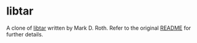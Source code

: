 # libtar

A clone of [libtar][1] written by Mark D. Roth. Refer to the original
[README](README) for further details.

[1]: http://www.feep.net/libtar/
